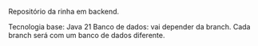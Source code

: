 Repositório da rinha em backend.

Tecnologia base: Java 21
Banco de dados: vai depender da branch. Cada branch será com um banco de dados diferente.

